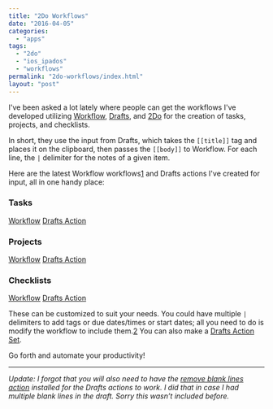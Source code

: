 ```yaml
---
title: "2Do Workflows"
date: "2016-04-05"
categories: 
  - "apps"
tags: 
  - "2do"
  - "ios_ipados"
  - "workflows"
permalink: "2do-workflows/index.html"
layout: "post"
---
```


I've been asked a lot lately where people can get the workflows I've developed utilizing [Workflow](https://geo.itunes.apple.com/us/app/workflow-powerful-automation/id915249334?at=1001l4VZ&ct=nahumck_me), [Drafts](https://geo.itunes.apple.com/us/app/drafts-4-quickly-capture-notes/id905337691?at=1001l4VZ&ct=nahumck_me), and [2Do](https://geo.itunes.apple.com/us/app/2do/id303656546?at=1001l4VZ&ct=nahumck_me) for the creation of tasks, projects, and checklists.

In short, they use the input from Drafts, which takes the `[[title]]` tag and places it on the clipboard, then passes the `[[body]]` to Workflow. For each line, the `|` delimiter for the notes of a given item.

Here are the latest Workflow workflows[1](#fn-538-1) and Drafts actions I've created for input, all in one handy place:

### Tasks

[Workflow](https://workflow.is/workflows/5166add8ebfb4513bea1584085fb7848) [Drafts Action](https://drafts4-actions.agiletortoise.com/a/1kO)

### Projects

[Workflow](https://workflow.is/workflows/6867b65881fd4401984fdb90d286f96d) [Drafts Action](https://drafts4-actions.agiletortoise.com/a/1kM)

### Checklists

[Workflow](https://workflow.is/workflows/8a3b4354473e45b9a9485670e0f48763) [Drafts Action](https://drafts4-actions.agiletortoise.com/a/1kN)

These can be customized to suit your needs. You could have multiple `|` delimiters to add tags or due dates/times or start dates; all you need to do is modify the workflow to include them.[2](#fn-538-2) You can also make a [Drafts Action Set](https://www.nahumck.me/using-action-sets-drafts/).

Go forth and automate your productivity!

* * *

_Update: I forgot that you will also need to have the [remove blank lines action](http://drafts4-actions.agiletortoise.com/a/1ar) installed for the Drafts actions to work. I did that in case I had multiple blank lines in the draft. Sorry this wasn’t included before._

[^1]: Say that 10x fast

[^2]: The beauty of Workflow is that you can modify it to suit your needs based on a previous workflow.
